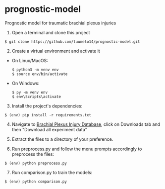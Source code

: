 # prognostic-model
Prognostic model for traumatic brachial plexus injuries 

1. Open a terminal and clone this project 
```
$ git clone https://github.com/luumelo14/prognostic-model.git
```

2. Create a virtual environment and activate it 

  - On Linux/MacOS:
    ```
    $ python3 -m venv env
    $ source env/bin/activate
    ```

  - On Windows:
    ```
    $ py -m venv env
    $ env\Scripts\activate
    ```
    
3. Install the project's dependencies:
```
$ (env) pip install -r requirements.txt
```

4. Navigate to [Brachial Plexus Injury Database](https://neuromatdb.numec.prp.usp.br/experiments/brachial-plexus-injury-database/), click on Downloads tab and then "Download all experiment data"

5. Extract the files to a directory of your preference. 

6. Run preprocess.py and follow the menu prompts accordingly to preprocess the files:
```
$ (env) python preprocess.py
```

7. Run comparison.py to train the models:
```
$ (env) python comparison.py
```
